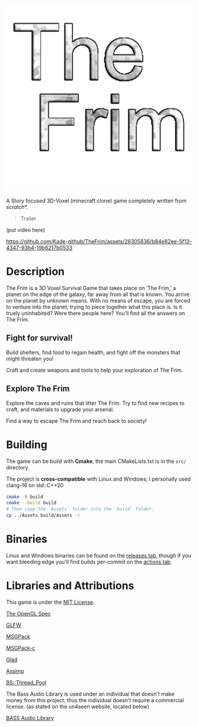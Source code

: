 ![logo](logo.png)

A Story focused 3D-Voxel (minecraft clone) game completely written from *scratch**.

> Trailer

(put video here)

https://github.com/Kade-github/TheFrim/assets/26305836/b84e82ee-5f13-4347-93b4-19b6217b0533

# Description

The Frim is a 3D Voxel Survival Game that takes place on ‘The Frim,’ a planet on the edge of the galaxy, far away from all that is known. You arrive on the planet by unknown means. With no means of escape, you are forced to venture into the planet, trying to piece together what this place is. Is it truely uninhabited? Were there people here? You’ll find all the answers on The Frim.

## Fight for survival!

Build shelters, find food to regain health, and fight off the monsters that might threaten you!

Craft and create weapons and tools to help your exploration of The Frim.

## Explore The Frim

Explore the caves and ruins that litter The Frim. Try to find new recipes to craft, and materials to upgrade your arsenal.

Find a way to escape The Frim and reach back to society!

# Building

The game can be build with **Cmake**, the main CMakeLists.txt is in the `src/` directory.

The project is **cross-compatible** with Linux and Windows; I personally used clang-16 on std::C++20

```bash
cmake -B build
cmake --build build
# Then copy the `Assets` folder into the `build` folder.
cp ../Assets build/Assets -r
```

# Binaries

Linux and Windows binaries can be found on the [releases tab](https://github.com/Kade-github/TheFrim/tags), though if you want bleeding edge you'll find builds per-commit on the [actions tab](https://github.com/Kade-github/TheFrim/actions/workflows/build.yml).

# Libraries and Attributions

This game is under the [MIT License](https://github.com/Kade-github/TheFrim/blob/main/LICENSE). 

[The OpenGL Spec](https://www.opengl.org/)

[GLFW](https://www.glfw.org/)

[MSGPack](https://msgpack.org/index.html)

[MSGPack-c](https://github.com/msgpack/msgpack-c)

[Glad](https://github.com/Dav1dde/glad)

[Assimp](https://github.com/assimp/assimp)

[BS::Thread_Pool](https://github.com/bshoshany/thread-pool)

The Bass Audio Library is used under an individual that doesn't make money from this project, thus the individual doesn't require a commercial license. (as stated on the un4seen website, located below)

[BASS Audio Library](https://www.un4seen.com/)
